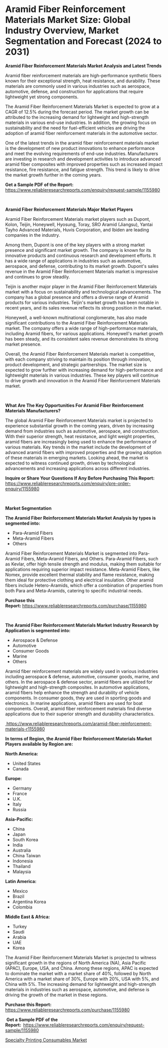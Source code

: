 <p><h1>Aramid Fiber Reinforcement Materials Market Size: Global Industry Overview, Market Segmentation and Forecast (2024 to 2031)</h1></p><p><strong>Aramid Fiber Reinforcement Materials Market Analysis and Latest Trends</strong></p>
<p><p>Aramid fiber reinforcement materials are high-performance synthetic fibers known for their exceptional strength, heat resistance, and durability. These materials are commonly used in various industries such as aerospace, automotive, defense, and construction for applications that require lightweight yet strong components.</p><p>The Aramid Fiber Reinforcement Materials Market is expected to grow at a CAGR of 12.5% during the forecast period. The market growth can be attributed to the increasing demand for lightweight and high-strength materials in various end-use industries. In addition, the growing focus on sustainability and the need for fuel-efficient vehicles are driving the adoption of aramid fiber reinforcement materials in the automotive sector.</p><p>One of the latest trends in the aramid fiber reinforcement materials market is the development of new product innovations to enhance performance and meet the evolving requirements of end-use industries. Manufacturers are investing in research and development activities to introduce advanced aramid fiber composites with improved properties such as increased impact resistance, fire resistance, and fatigue strength. This trend is likely to drive the market growth further in the coming years.</p></p>
<p><strong>Get a Sample PDF of the Report:&nbsp;</strong> <a href="https://www.reliableresearchreports.com/enquiry/request-sample/1155980">https://www.reliableresearchreports.com/enquiry/request-sample/1155980</a></p>
<p>&nbsp;</p>
<p><strong>Aramid Fiber Reinforcement Materials Major Market Players</strong></p>
<p><p>Aramid Fiber Reinforcement Materials market players such as Dupont, Kolon, Teijin, Honeywell, Hyosung, Toray, SRO Aramid (Jiangsu), Yantai Tayho Advanced Materials, Huvis Corporation, and Ibiden are leading companies in the industry. </p><p>Among them, Dupont is one of the key players with a strong market presence and significant market growth. The company is known for its innovative products and continuous research and development efforts. It has a wide range of applications in industries such as automotive, aerospace, and defense, contributing to its market growth. Dupont's sales revenue in the Aramid Fiber Reinforcement Materials market is impressive and continues to grow steadily.</p><p>Teijin is another major player in the Aramid Fiber Reinforcement Materials market with a focus on sustainability and technological advancements. The company has a global presence and offers a diverse range of Aramid products for various industries. Teijin's market growth has been notable in recent years, and its sales revenue reflects its strong position in the market.</p><p>Honeywell, a well-known multinational conglomerate, has also made significant contributions to the Aramid Fiber Reinforcement Materials market. The company offers a wide range of high-performance materials, including Aramid fibers, for various applications. Honeywell's market growth has been steady, and its consistent sales revenue demonstrates its strong market presence.</p><p>Overall, the Aramid Fiber Reinforcement Materials market is competitive, with each company striving to maintain its position through innovation, product development, and strategic partnerships. The market size is expected to grow further with increasing demand for high-performance and lightweight materials in various industries. These key players will continue to drive growth and innovation in the Aramid Fiber Reinforcement Materials market.</p></p>
<p>&nbsp;</p>
<p><strong>What Are The Key Opportunities For Aramid Fiber Reinforcement Materials Manufacturers?</strong></p>
<p><p>The global Aramid Fiber Reinforcement Materials market is projected to experience substantial growth in the coming years, driven by increasing demand from industries such as automotive, aerospace, and construction. With their superior strength, heat resistance, and light weight properties, aramid fibers are increasingly being used to enhance the performance of various materials. Key trends in the market include the development of advanced aramid fibers with improved properties and the growing adoption of these materials in emerging markets. Looking ahead, the market is expected to witness continued growth, driven by technological advancements and increasing applications across different industries.</p></p>
<p><strong>Inquire or Share Your Questions If Any Before Purchasing This Report:</strong> <a href="https://www.reliableresearchreports.com/enquiry/pre-order-enquiry/1155980">https://www.reliableresearchreports.com/enquiry/pre-order-enquiry/1155980</a></p>
<p>&nbsp;</p>
<p><strong>Market Segmentation</strong></p>
<p><strong>The Aramid Fiber Reinforcement Materials Market Analysis by types is segmented into:</strong></p>
<p><ul><li>Para-Aramid Fibers</li><li>Meta-Aramid Fibers</li><li>Others</li></ul></p>
<p><p>Aramid Fiber Reinforcement Materials Market is segmented into Para-Aramid Fibers, Meta-Aramid Fibers, and Others. Para-Aramid Fibers, such as Kevlar, offer high tensile strength and modulus, making them suitable for applications requiring superior impact resistance. Meta-Aramid Fibers, like Nomex, provide excellent thermal stability and flame resistance, making them ideal for protective clothing and electrical insulation. Other aramid fibers include Hetero-Aramids, which offer a combination of properties from both Para and Meta-Aramids, catering to specific industrial needs.</p></p>
<p><strong>Purchase this Report:&nbsp;</strong><a href="https://www.reliableresearchreports.com/purchase/1155980">https://www.reliableresearchreports.com/purchase/1155980</a></p>
<p>&nbsp;</p>
<p><strong>The Aramid Fiber Reinforcement Materials Market Industry Research by Application is segmented into:</strong></p>
<p><ul><li>Aerospace & Defense</li><li>Automotive</li><li>Consumer Goods</li><li>Marine</li><li>Others</li></ul></p>
<p><p>Aramid fiber reinforcement materials are widely used in various industries including aerospace & defense, automotive, consumer goods, marine, and others. In the aerospace & defense sector, aramid fibers are utilized for lightweight and high-strength composites. In automotive applications, aramid fibers help enhance the strength and durability of vehicle components. In consumer goods, they are used in sporting goods and electronics. In marine applications, aramid fibers are used for boat components. Overall, aramid fiber reinforcement materials find diverse applications due to their superior strength and durability characteristics.</p></p>
<p><a href="https://www.reliableresearchreports.com/aramid-fiber-reinforcement-materials-r1155980">&nbsp;https://www.reliableresearchreports.com/aramid-fiber-reinforcement-materials-r1155980</a></p>
<p><strong>In terms of Region, the Aramid Fiber Reinforcement Materials Market Players available by Region are:</strong></p>
<p>
    <p> <strong> North America: </strong>
        <ul>
            <li>United States</li>
            <li>Canada</li>
        </ul>
        </p> 
    <p> <strong> Europe: </strong>
        <ul>
            <li>Germany</li>
            <li>France</li>
            <li>U.K.</li>
            <li>Italy</li>
            <li>Russia</li>
        </ul>
        </p> 
    <p> <strong> Asia-Pacific: </strong>
        <ul>
            <li>China</li>
            <li>Japan</li>
            <li>South Korea</li>
            <li>India</li>
            <li>Australia</li>
            <li>China Taiwan</li>
            <li>Indonesia</li>
            <li>Thailand</li>
            <li>Malaysia</li>
        </ul>
        </p> 
    <p> <strong> Latin America: </strong>
        <ul>
            <li>Mexico</li>
            <li>Brazil</li>
            <li>Argentina Korea</li>
            <li>Colombia</li>
        </ul>
        </p> 
    <p> <strong> Middle East & Africa: </strong>
        <ul>
            <li>Turkey</li>
            <li>Saudi</li>
            <li>Arabia</li>
            <li>UAE</li>
            <li>Korea</li>
        </ul>
    </p>
    </p>
<p><p>The Aramid Fiber Reinforcement Materials Market is projected to witness significant growth in the regions of North America (NA), Asia Pacific (APAC), Europe, USA, and China. Among these regions, APAC is expected to dominate the market with a market share of 40%, followed by North America with a market share of 30%, Europe with 20%, USA with 5%, and China with 5%. The increasing demand for lightweight and high-strength materials in industries such as aerospace, automotive, and defense is driving the growth of the market in these regions.</p></p>
<p><strong>Purchase this Report: </strong><a href="https://www.reliableresearchreports.com/purchase/1155980">https://www.reliableresearchreports.com/purchase/1155980</a></p>
<p>&nbsp;<strong>Get a Sample PDF of the Report:&nbsp;&nbsp;</strong><a href="https://www.reliableresearchreports.com/enquiry/request-sample/1155980">https://www.reliableresearchreports.com/enquiry/request-sample/1155980</a></p>
<p><strong></strong></p>
<p><p><a href="https://view.publitas.com/reportprime-1/emerging-trends-in-specialty-printing-consumables-market-global-outlook-and-future-prospects-from-2024-2031/">Specialty Printing Consumables Market</a></p></p>